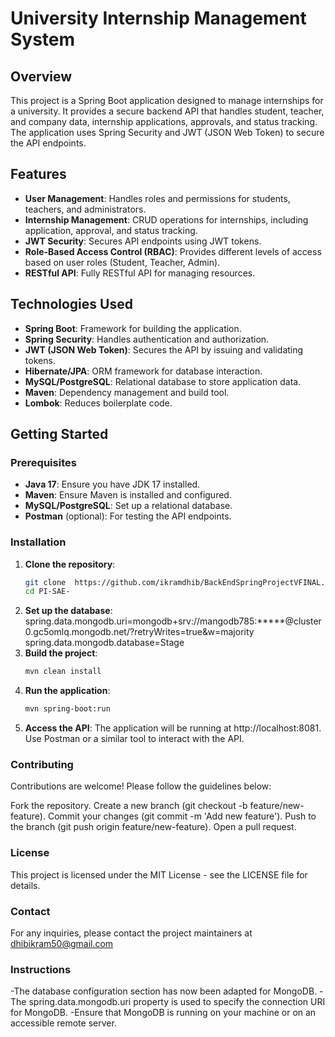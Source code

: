 # University Internship Management System

## Overview

This project is a Spring Boot application designed to manage internships for a university. It provides a secure backend API that handles student, teacher, and company data, internship applications, approvals, and status tracking. The application uses Spring Security and JWT (JSON Web Token) to secure the API endpoints.

## Features

- **User Management**: Handles roles and permissions for students, teachers, and administrators.
- **Internship Management**: CRUD operations for internships, including application, approval, and status tracking.
- **JWT Security**: Secures API endpoints using JWT tokens.
- **Role-Based Access Control (RBAC)**: Provides different levels of access based on user roles (Student, Teacher, Admin).
- **RESTful API**: Fully RESTful API for managing resources.

## Technologies Used

- **Spring Boot**: Framework for building the application.
- **Spring Security**: Handles authentication and authorization.
- **JWT (JSON Web Token)**: Secures the API by issuing and validating tokens.
- **Hibernate/JPA**: ORM framework for database interaction.
- **MySQL/PostgreSQL**: Relational database to store application data.
- **Maven**: Dependency management and build tool.
- **Lombok**: Reduces boilerplate code.

## Getting Started

### Prerequisites

- **Java 17**: Ensure you have JDK 17 installed.
- **Maven**: Ensure Maven is installed and configured.
- **MySQL/PostgreSQL**: Set up a relational database.
- **Postman** (optional): For testing the API endpoints.

### Installation

1. **Clone the repository**:
   ```bash
   git clone  https://github.com/ikramdhib/BackEndSpringProjectVFINAL.git
   cd PI-SAE-
2. **Set up the database**:
   spring.data.mongodb.uri=mongodb+srv://mangodb785:*****@cluster0.gc5omlq.mongodb.net/?retryWrites=true&w=majority
   spring.data.mongodb.database=Stage
3. **Build the project**:
   ```bash
   mvn clean install
5. **Run the application**:
   ```bash
   mvn spring-boot:run
6. **Access the API**:
   The application will be running at http://localhost:8081.
    Use Postman or a similar tool to interact with the API.
### Contributing
Contributions are welcome! Please follow the guidelines below:

Fork the repository.
Create a new branch (git checkout -b feature/new-feature).
Commit your changes (git commit -m 'Add new feature').
Push to the branch (git push origin feature/new-feature).
Open a pull request.

### License

This project is licensed under the MIT License - see the LICENSE file for details.

### Contact

For any inquiries, please contact the project maintainers at dhibikram50@gmail.com

### Instructions

-The database configuration section has now been adapted for MongoDB.
-The spring.data.mongodb.uri property is used to specify the connection URI for MongoDB.
-Ensure that MongoDB is running on your machine or on an accessible remote server.

